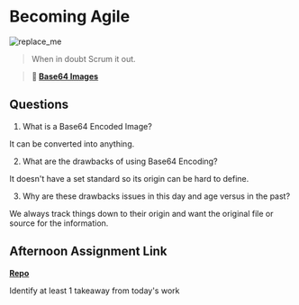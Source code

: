# Becoming Agile

![replace_me](https://codeworks.blob.core.windows.net/public/assets/img/illustrations/placeholder.svg)

> When in doubt Scrum it out.

> **📖 [Base64 Images](https://codeworksacademy.com/fs-student-guide/resources/wk8-9/06-Base64)**

## Questions

1. What is a Base64 Encoded Image?

It can be converted into anything.

2. What are the drawbacks of using Base64 Encoding?

It doesn't have a set standard so its origin can be hard to define.

3. Why are these drawbacks issues in this day and age versus in the past?

We always track things down to their origin and want the original file or source for the information.

## Afternoon Assignment Link

**[Repo](https://github.com/JonathonMcNamara/<ASSIGNMENT_REPO>)**

Identify at least 1 takeaway from today's work
